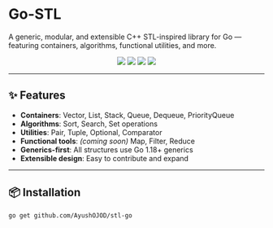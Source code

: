 # Go-STL

A generic, modular, and extensible C++ STL-inspired library for Go — featuring containers, algorithms, functional utilities, and more.

<p align="center">
  <img src="https://img.shields.io/badge/Go-Generics-00ADD8?style=flat-square&logo=go" />
  <img src="https://img.shields.io/github/license/AyushOJOD/go-stl?style=flat-square" />
  <img src="https://img.shields.io/github/issues/AyushOJOD/go-stl?style=flat-square" />
  <img src="https://img.shields.io/github/stars/AyushOJOD/go-stl?style=flat-square" />
</p>

---

## ✨ Features

- **Containers**: Vector, List, Stack, Queue, Dequeue, PriorityQueue
- **Algorithms**: Sort, Search, Set operations
- **Utilities**: Pair, Tuple, Optional, Comparator
- **Functional tools**: _(coming soon)_ Map, Filter, Reduce
- **Generics-first**: All structures use Go 1.18+ generics
- **Extensible design**: Easy to contribute and expand

---

## 📦 Installation

```bash
go get github.com/AyushOJOD/stl-go
```
